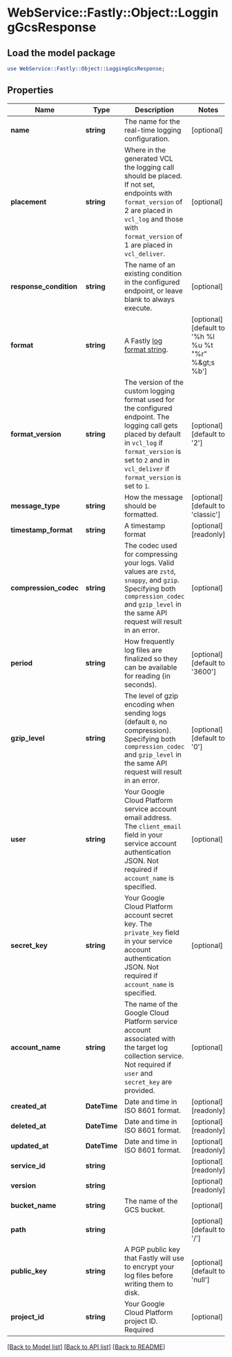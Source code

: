 # WebService::Fastly::Object::LoggingGcsResponse

## Load the model package
```perl
use WebService::Fastly::Object::LoggingGcsResponse;
```

## Properties
Name | Type | Description | Notes
------------ | ------------- | ------------- | -------------
**name** | **string** | The name for the real-time logging configuration. | [optional] 
**placement** | **string** | Where in the generated VCL the logging call should be placed. If not set, endpoints with `format_version` of 2 are placed in `vcl_log` and those with `format_version` of 1 are placed in `vcl_deliver`.  | [optional] 
**response_condition** | **string** | The name of an existing condition in the configured endpoint, or leave blank to always execute. | [optional] 
**format** | **string** | A Fastly [log format string](https://docs.fastly.com/en/guides/custom-log-formats). | [optional] [default to &#39;%h %l %u %t &quot;%r&quot; %&amp;gt;s %b&#39;]
**format_version** | **string** | The version of the custom logging format used for the configured endpoint. The logging call gets placed by default in `vcl_log` if `format_version` is set to `2` and in `vcl_deliver` if `format_version` is set to `1`.  | [optional] [default to &#39;2&#39;]
**message_type** | **string** | How the message should be formatted. | [optional] [default to &#39;classic&#39;]
**timestamp_format** | **string** | A timestamp format | [optional] [readonly] 
**compression_codec** | **string** | The codec used for compressing your logs. Valid values are `zstd`, `snappy`, and `gzip`. Specifying both `compression_codec` and `gzip_level` in the same API request will result in an error. | [optional] 
**period** | **string** | How frequently log files are finalized so they can be available for reading (in seconds). | [optional] [default to &#39;3600&#39;]
**gzip_level** | **string** | The level of gzip encoding when sending logs (default `0`, no compression). Specifying both `compression_codec` and `gzip_level` in the same API request will result in an error. | [optional] [default to &#39;0&#39;]
**user** | **string** | Your Google Cloud Platform service account email address. The `client_email` field in your service account authentication JSON. Not required if `account_name` is specified. | [optional] 
**secret_key** | **string** | Your Google Cloud Platform account secret key. The `private_key` field in your service account authentication JSON. Not required if `account_name` is specified. | [optional] 
**account_name** | **string** | The name of the Google Cloud Platform service account associated with the target log collection service. Not required if `user` and `secret_key` are provided. | [optional] 
**created_at** | **DateTime** | Date and time in ISO 8601 format. | [optional] [readonly] 
**deleted_at** | **DateTime** | Date and time in ISO 8601 format. | [optional] [readonly] 
**updated_at** | **DateTime** | Date and time in ISO 8601 format. | [optional] [readonly] 
**service_id** | **string** |  | [optional] [readonly] 
**version** | **string** |  | [optional] [readonly] 
**bucket_name** | **string** | The name of the GCS bucket. | [optional] 
**path** | **string** |  | [optional] [default to &#39;/&#39;]
**public_key** | **string** | A PGP public key that Fastly will use to encrypt your log files before writing them to disk. | [optional] [default to &#39;null&#39;]
**project_id** | **string** | Your Google Cloud Platform project ID. Required | [optional] 

[[Back to Model list]](../README.md#documentation-for-models) [[Back to API list]](../README.md#documentation-for-api-endpoints) [[Back to README]](../README.md)


